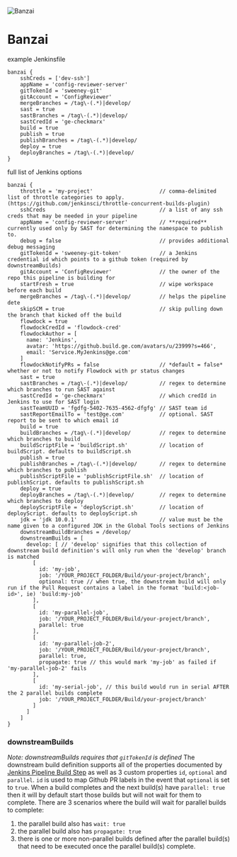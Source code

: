 ![Banzai](https://i.imgur.com/QKdnoZ4.png)

Banzai
========

example Jenkinsfile
```
banzai {
    sshCreds = ['dev-ssh']
    appName = 'config-reviewer-server'
    gitTokenId = 'sweeney-git'
    gitAccount = 'ConfigReviewer'
    mergeBranches = /tag\-(.*)|develop/
    sast = true
    sastBranches = /tag\-(.*)|develop/
    sastCredId = 'ge-checkmarx'
    build = true
    publish = true
    publishBranches = /tag\-(.*)|develop/
    deploy = true
    deployBranches = /tag\-(.*)|develop/
}
```


full list of Jenkins options
```
banzai {
    throttle = 'my-project'                     // comma-delimited list of throttle categories to apply. (https://github.com/jenkinsci/throttle-concurrent-builds-plugin)
    sshCreds                                    // a list of any ssh creds that may be needed in your pipeline
    appName = 'config-reviewer-server'          // **required** currently used only by SAST for determining the namespace to publish to.
    debug = false                               // provides additional debug messaging
    gitTokenId = 'sweeney-git-token'            // a Jenkins credential id which points to a github token (required by downstreamBuilds)
    gitAccount = 'ConfigReviewer'               // the owner of the repo this pipeline is building for
    startFresh = true                           // wipe workspace before each build
    mergeBranches = /tag\-(.*)|develop/         // helps the pipeline dete
    skipSCM = true                              // skip pulling down the branch that kicked off the build
    flowdock = true
    flowdockCredId = 'flowdock-cred'
    flowdockAuthor = [
      name: 'Jenkins',
      avatar: 'https://github.build.ge.com/avatars/u/23999?s=466',
      email: 'Service.MyJenkins@ge.com'
    ]
    flowdockNotifyPRs = false                   // *default = false* whether or not to notify Flowdock with pr status changes
    sast = true
    sastBranches = /tag\-(.*)|develop/          // regex to determine which branches to run SAST against
    sastCredId = 'ge-checkmarx'                 // which credId in Jenkins to use for SAST login
    sastTeamUUID = 'fgdfg-5402-7635-4562-dfgfg' // SAST team id
    sastReportEmailTo = 'test@ge.com'           // optional. SAST report to be sent to which email id
    build = true
    buildBranches = /tag\-(.*)|develop/         // regex to determine which branches to build
    buildScriptFile = 'buildScript.sh'          // location of buildScript. defaults to buildScript.sh
    publish = true
    publishBranches = /tag\-(.*)|develop/       // regex to determine which branches to publish
    publishScriptFile = 'publishScriptFile.sh'  // location of publishScript. defaults to publishScript.sh
    deploy = true
    deployBranches = /tag\-(.*)|develop/        // regex to determine which branches to deploy
    deployScriptFile = 'deployScript.sh'        // location of deployScript. defaults to deployScript.sh
    jdk = 'jdk 10.0.1'                          // value must be the name given to a configured JDK in the Global Tools sections of Jenkins
    downstreamBuildBranches = /develop/
    downstreamBuilds = [
      develop: [ // 'develop' signifies that this collection of downstream build definition's will only run when the 'develop' branch is matched
        [
          id: 'my-job',
          job: '/YOUR_PROJECT_FOLDER/Build/your-project/branch',
          optional: true // when true, the downstream build will only run if the Pull Request contains a label in the format 'build:<job-id>', ie) 'build:my-job'
        ],
        [
          id: 'my-parallel-job',
          job: '/YOUR_PROJECT_FOLDER/Build/your-project/branch',
          parallel: true
        ],
        [
          id: 'my-parallel-job-2',
          job: '/YOUR_PROJECT_FOLDER/Build/your-project/branch',
          parallel: true,
          propagate: true // this would mark 'my-job' as failed if 'my-parallel-job-2' fails
        ],
        [
          id: 'my-serial-job', // this build would run in serial AFTER the 2 parallel builds complete
          job: '/YOUR_PROJECT_FOLDER/Build/your-project/branch'
        ]
      ]
    ]
}
```

### downstreamBuilds
*Note: downstreamBuilds requires that `gitTokenId` is defined*
The downstream build definition supports all of the properties documented by [Jenkins Pipeline Build Step](https://jenkins.io/doc/pipeline/steps/pipeline-build-step/) as well as 3 custom properties `id`, `optional` and `parallel`. `id` is used to map Github PR labels in the event that `optional` is set to `true`. When a build completes and the next build(s) have `parallel: true` then it will by default start those builds but will not wait for them to complete. There are 3 scenarios where the build will wait for parallel builds to complete:
1. the parallel build also has `wait: true`
2. the parallel build also has `propagate: true`
3. there is one or more non-parallel builds defined after the parallel build(s) that need to be executed once the parallel build(s) complete.
